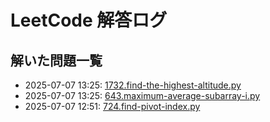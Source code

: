 # LeetCode 解答ログ

## 解いた問題一覧

<!-- log:start -->
- 2025-07-07 13:25: [1732.find-the-highest-altitude.py](problems/python/1732.find-the-highest-altitude.py)
- 2025-07-07 13:25: [643.maximum-average-subarray-i.py](problems/python/643.maximum-average-subarray-i.py)
- 2025-07-07 12:51: [724.find-pivot-index.py](problems/python/724.find-pivot-index.py)
<!-- log:end -->
